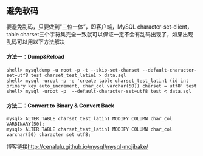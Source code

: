 ## 避免软码
要避免乱码，只要做到“三位一体”，即客户端，MySQL character-set-client，table charset三个字符集完全一致就可以保证一定不会有乱码出现了，如果出现乱码可以用以下方法解决
#### 方法一：Dump&Reload
    shell> mysqldump -u root -p -t --skip-set-charset --default-character-set=utf8 test charset_test_latin1 > data.sql
    shell> mysql -uroot -p -e 'create table charset_test_latin1 (id int primary key auto_increment, char_col varchar(50)) charset = utf8' test
    shell> mysql -uroot -p  --default-character-set=utf8 test < data.sql

#### 方法二：Convert to Binary & Convert Back
    mysql> ALTER TABLE charset_test_latin1 MODIFY COLUMN char_col VARBINARY(50);
    mysql> ALTER TABLE charset_test_latin1 MODIFY COLUMN char_col varchar(50) character set utf8;

博客链接<http://cenalulu.github.io/mysql/mysql-mojibake/>
